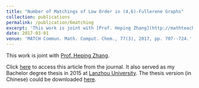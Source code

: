 ```yaml
---
title: "Number of Matchings of Low Order in (4,6)-Fullerene Graphs"
collection: publications
permalink: /publication/6matching
excerpt: 'This work is joint with [Prof. Heping Zhang](http://mathteacher.lzu.edu.cn/system/teacherprofileqtenglish/content.jsp?id=154).'
date: 2017-03-01
venue: 'MATCH Commun. Math. Comput. Chem., 77(3), 2017, pp. 707--724.'
---
```


This work is joint with [Prof. Heping Zhang](http://mathteacher.lzu.edu.cn/system/teacherprofileqtenglish/content.jsp?id=154).

Click [here](https://match.pmf.kg.ac.rs/electronic_versions/Match77/n3/match77n3_707-724.pdf) to access this article from the journal. It also served as my Bachelor degree thesis in 2015 at [Lanzhou University](https://en.lzu.edu.cn/). The thesis version (in Chinese) could be downloaded [here](http://zf-wei.github.io/files/lzuthesis.pdf).
